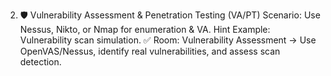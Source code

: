 2. 🛡 Vulnerability Assessment & Penetration Testing (VA/PT)
Scenario: Use Nessus, Nikto, or Nmap for enumeration & VA.
Hint Example: Vulnerability scan simulation.
✅ Room: Vulnerability Assessment
→ Use OpenVAS/Nessus, identify real vulnerabilities, and assess scan detection.

